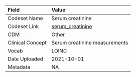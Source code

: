 |Field            |Value                         |
|:----------------|:-----------------------------|
|Codeset Name     |Serum creatinine              |
|Codeset Link     |[serum_creatinine](https://github.com/PEDSnet/Variable-Dictionary/blob/main/measurement/serum_creatinine.csv)|
|CDM              |Other                         |
|Clinical Concept |Serum creatinine measurements |
|Vocab            |LOINC                         |
|Date Uploaded    |2021-10-01                    |
|Metadata         |NA                            |
